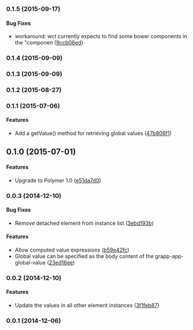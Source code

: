 <a name="0.1.5"></a>
### 0.1.5 (2015-09-17)


#### Bug Fixes

* workaround: wct currently expects to find some bower components in the "componen ([9ccb06ed](http://github.com/grappendorf/grapp-app-globals/commit/9ccb06edf004f88d8bbd80c155b66fdcb518fcd1))


<a name="0.1.4"></a>
### 0.1.4 (2015-09-09)


<a name="0.1.3"></a>
### 0.1.3 (2015-09-09)


<a name="0.1.2"></a>
### 0.1.2 (2015-08-27)


<a name="0.1.1"></a>
### 0.1.1 (2015-07-06)


#### Features

* Add a getValue() method for retrieving global values ([47b806f1](http://github.com/grappendorf/grapp-app-globals/commit/47b806f11999f927e7303436e11e8be10c5cbe5b))


<a name="0.1.0"></a>
## 0.1.0 (2015-07-01)


#### Features

* Upgrade to Polymer 1.0 ([e51da7d0](http://github.com/grappendorf/grapp-app-globals/commit/e51da7d06c52309a2baa31dc92c75f75cfd44fb9))


<a name="0.0.3"></a>
### 0.0.3 (2014-12-10)


#### Bug Fixes

* Remove detached element from instance list ([3ebd193b](http://github.com/grappendorf/grapp-app-globals/commit/3ebd193b74b70b6eb875af475f747788bfab4bdd))


#### Features

* Allow computed value expressions ([b59e42fc](http://github.com/grappendorf/grapp-app-globals/commit/b59e42fc424e551c35656e69cac220b9a7c9d36b))
* Global value can be specified as the body content of the grapp-app-global-value  ([23ed16ee](http://github.com/grappendorf/grapp-app-globals/commit/23ed16ee30e4fb0f379093b9876a9a8572cdef28))


<a name="0.0.2"></a>
### 0.0.2 (2014-12-10)


#### Features

* Update the values in all other element instances ([3f1feb87](http://github.com/grappendorf/grapp-app-globals/commit/3f1feb87bc4248cedad23aff9d0cd9e8940e136f))


<a name="0.0.1"></a>
### 0.0.1 (2014-12-06)



